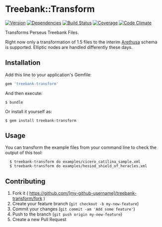 # Treebank::Transform

[![Version](http://allthebadges.io/LFDM/treebank-transform/badge_fury.png)](http://allthebadges.io/LFDM/treebank-transform/badge_fury)
[![Dependencies](http://allthebadges.io/LFDM/treebank-transform/gemnasium.png)](http://allthebadges.io/LFDM/treebank-transform/gemnasium)
[![Build Status](http://allthebadges.io/LFDM/treebank-transform/travis.png)](http://allthebadges.io/LFDM/treebank-transform/travis)
[![Coverage](http://allthebadges.io/LFDM/treebank-transform/coveralls.png)](http://allthebadges.io/LFDM/treebank-transform/coveralls)
[![Code Climate](http://allthebadges.io/LFDM/treebank-transform/code_climate.png)](http://allthebadges.io/LFDM/treebank-transform/code_climate)

Transforms Perseus Treebank Files.

Right now only a transformation of 1.5 files to the interim
[Arethusa](http://github.com/latin-language-toolkit/arethusa)
schema is supported. Elliptic nodes are handled differently these days.

## Installation

Add this line to your application's Gemfile:

```ruby
gem 'treebank-transform'
```

And then execute:

    $ bundle

Or install it yourself as:

    $ gem install treebank-transform

## Usage

You can transform the example files from your command line to check the
output of this tool:

```
  $ treebank-transform do examples/cicero_catilina_sample.xml
  $ treebank-transform do examples/hesiod_shield_of_heracles.xml
```

## Contributing

1. Fork it ( https://github.com/[my-github-username]/treebank-transform/fork )
2. Create your feature branch (`git checkout -b my-new-feature`)
3. Commit your changes (`git commit -am 'Add some feature'`)
4. Push to the branch (`git push origin my-new-feature`)
5. Create a new Pull Request
